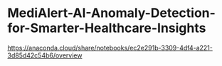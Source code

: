 # MediAlert-AI-Anomaly-Detection-for-Smarter-Healthcare-Insights
https://anaconda.cloud/share/notebooks/ec2e291b-3309-4df4-a221-3d85d42c54b6/overview
